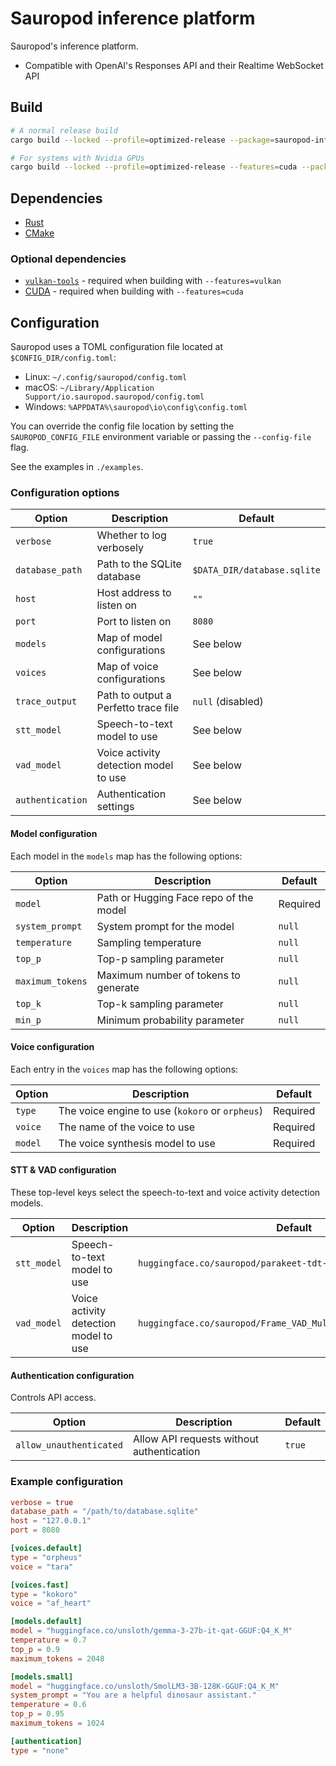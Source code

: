 # Sauropod inference platform

Sauropod's inference platform.

- Compatible with OpenAI's Responses API and their Realtime WebSocket API

## Build

```bash
# A normal release build
cargo build --locked --profile=optimized-release --package=sauropod-inference-server

# For systems with Nvidia GPUs
cargo build --locked --profile=optimized-release --features=cuda --package=sauropod-inference-server
```

## Dependencies

- [Rust](https://www.rust-lang.org/tools/install)
- [CMake](https://cmake.org/)

### Optional dependencies

- [`vulkan-tools`](https://www.vulkan.org/) - required when building with `--features=vulkan`
- [CUDA](https://docs.nvidia.com/cuda/cuda-toolkit-release-notes/index.html) - required when building with `--features=cuda`

## Configuration

Sauropod uses a TOML configuration file located at `$CONFIG_DIR/config.toml`:

- Linux: `~/.config/sauropod/config.toml`
- macOS: `~/Library/Application Support/io.sauropod.sauropod/config.toml`
- Windows: `%APPDATA%\sauropod\io\config\config.toml`

You can override the config file location by setting the `SAUROPOD_CONFIG_FILE` environment variable or passing the `--config-file` flag.

See the examples in `./examples`.

### Configuration options

| Option           | Description                           | Default                     |
| ---------------- | ------------------------------------- | --------------------------- |
| `verbose`        | Whether to log verbosely              | `true`                      |
| `database_path`  | Path to the SQLite database           | `$DATA_DIR/database.sqlite` |
| `host`           | Host address to listen on             | `""`                        |
| `port`           | Port to listen on                     | `8080`                      |
| `models`         | Map of model configurations           | See below                   |
| `voices`         | Map of voice configurations           | See below                   |
| `trace_output`   | Path to output a Perfetto trace file  | `null` (disabled)           |
| `stt_model`      | Speech-to-text model to use           | See below                   |
| `vad_model`      | Voice activity detection model to use | See below                   |
| `authentication` | Authentication settings               | See below                   |

#### Model configuration

Each model in the `models` map has the following options:

| Option           | Description                            | Default  |
| ---------------- | -------------------------------------- | -------- |
| `model`          | Path or Hugging Face repo of the model | Required |
| `system_prompt`  | System prompt for the model            | `null`   |
| `temperature`    | Sampling temperature                   | `null`   |
| `top_p`          | Top-p sampling parameter               | `null`   |
| `maximum_tokens` | Maximum number of tokens to generate   | `null`   |
| `top_k`          | Top-k sampling parameter               | `null`   |
| `min_p`          | Minimum probability parameter          | `null`   |

#### Voice configuration

Each entry in the `voices` map has the following options:

| Option  | Description                                     | Default  |
| ------- | ----------------------------------------------- | -------- |
| `type`  | The voice engine to use (`kokoro` or `orpheus`) | Required |
| `voice` | The name of the voice to use                    | Required |
| `model` | The voice synthesis model to use                | Required |

#### STT & VAD configuration

These top-level keys select the speech-to-text and voice activity detection models.

| Option      | Description                           | Default                                                         |
| ----------- | ------------------------------------- | --------------------------------------------------------------- |
| `stt_model` | Speech-to-text model to use           | `huggingface.co/sauropod/parakeet-tdt-0.6b-v2`                  |
| `vad_model` | Voice activity detection model to use | `huggingface.co/sauropod/Frame_VAD_Multilingual_MarbleNet_v2.0` |

#### Authentication configuration

Controls API access.

| Option                  | Description                               | Default |
| ----------------------- | ----------------------------------------- | ------- |
| `allow_unauthenticated` | Allow API requests without authentication | `true`  |

### Example configuration

```toml
verbose = true
database_path = "/path/to/database.sqlite"
host = "127.0.0.1"
port = 8080

[voices.default]
type = "orpheus"
voice = "tara"

[voices.fast]
type = "kokoro"
voice = "af_heart"

[models.default]
model = "huggingface.co/unsloth/gemma-3-27b-it-qat-GGUF:Q4_K_M"
temperature = 0.7
top_p = 0.9
maximum_tokens = 2048

[models.small]
model = "huggingface.co/unsloth/SmolLM3-3B-128K-GGUF:Q4_K_M"
system_prompt = "You are a helpful dinosaur assistant."
temperature = 0.6
top_p = 0.95
maximum_tokens = 1024

[authentication]
type = "none"
```
